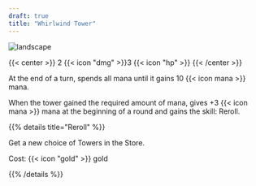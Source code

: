 ```yaml
---
draft: true
title: "Whirlwind Tower"
---
```


![landscape](/images/towers/towerS_50.png)

{{< center >}}
2 {{< icon "dmg" >}}3 {{< icon "hp" >}}
{{< /center >}}

At the end of a turn, spends all mana until it gains 10 {{< icon mana >}} mana.

When the tower gained the required amount of mana, gives +3 {{< icon mana >}} mana at the beginning of a round and gains the skill: Reroll.

{{% details title="Reroll" %}}

Get a new choice of Towers in the Store.

Cost: {{< icon "gold" >}} gold

{{% /details %}}